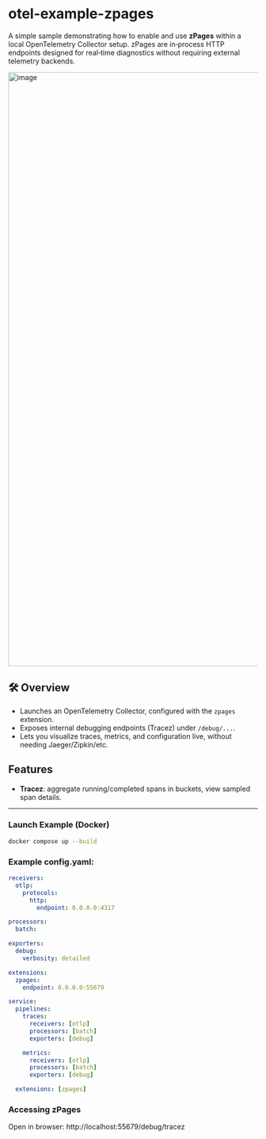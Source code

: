 # otel-example-zpages

A simple sample demonstrating how to enable and use **zPages** within a local OpenTelemetry Collector setup. zPages are in‑process HTTP endpoints designed for real‑time diagnostics without requiring external telemetry backends.


<img width="2204" height="1199" alt="image" src="https://github.com/user-attachments/assets/14f305ce-7b24-4aeb-8aed-eb4ed3ff7ba2" />


## 🛠️ Overview

- Launches an OpenTelemetry Collector, configured with the `zpages` extension.
- Exposes internal debugging endpoints (Tracez) under `/debug/...`.
- Lets you visualize traces, metrics, and configuration live, without needing Jaeger/Zipkin/etc.

## Features
- **Tracez**: aggregate running/completed spans in buckets, view sampled span details.

---

### Launch Example (Docker)
```bash
docker compose up --build
```


### Example config.yaml:
```yaml
receivers:
  otlp:
    protocols:
      http:
        endpoint: 0.0.0.0:4317

processors:
  batch:

exporters:
  debug:
    verbosity: detailed

extensions:
  zpages:
    endpoint: 0.0.0.0:55679

service:
  pipelines:
    traces:
      receivers: [otlp]
      processors: [batch]
      exporters: [debug]

    metrics:
      receivers: [otlp]
      processors: [batch]
      exporters: [debug]

  extensions: [zpages]
```

### Accessing zPages
Open in browser:
http://localhost:55679/debug/tracez

